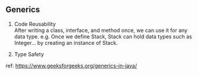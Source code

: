 ## Generics
1. Code Reusability    
After writing a class, interface, and method once, we can use it for any data type.
e.g. Once we define Stack<E>, Stack can hold data types such as Integer... by creating an instance of Stack<Integer>.
    
2. Type Safety



ref: https://www.geeksforgeeks.org/generics-in-java/
